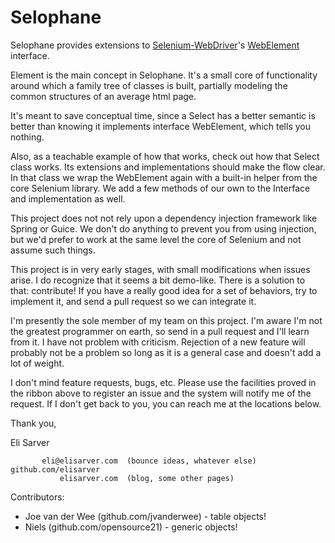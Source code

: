 Selophane
=========

Selophane provides extensions to [Selenium-WebDriver](http://seleniumhq.org/)'s [WebElement](http://selenium.googlecode.com/svn/trunk/docs/api/java/org/openqa/selenium/WebElement.html) interface.

Element is the main concept in Selophane. It's a small core of functionality around which a family tree of classes is built, partially modeling the common structures of an average html page. 

It's meant to save conceptual time, since a Select has a better semantic  is better than knowing it implements interface WebElement, which tells you nothing.

Also, as a teachable example of how that works, check out how that Select class works. Its extensions and implementations should make the flow clear. In that class we wrap the WebElement again with a built-in helper from the core Selenium library. We add a few methods of our own to the Interface and implementation as well.

This project does not not rely upon a dependency injection framework like Spring or Guice. We don't do anything to prevent you from using injection, but we'd prefer to work at the same level the core of Selenium and not assume such things.

This project is in very early stages, with small modifications when issues arise. I do recognize that it seems a bit demo-like. There is a solution to that: contribute! If you have a really good idea for a set of behaviors, try to implement it, and send a pull request so we can integrate it.

I'm presently the sole member of my team on this project. I'm aware I'm not the greatest programmer on earth, so send in a pull request and I'll learn from it. I have not problem with criticism. Rejection of a new feature will probably not be a problem so long as it is a general case and doesn't add a lot of weight.

I don't mind feature requests, bugs, etc. Please use the facilities proved in the ribbon above to register an issue and the system will notify me of the request. If I don't get back to you, you can reach me at the locations below.

Thank you,

Eli Sarver

```
       eli@elisarver.com  (bounce ideas, whatever else)
github.com/elisarver
           elisarver.com  (blog, some other pages)
```

Contributors:
- Joe van der Wee (github.com/jvanderwee) - table objects!
- Niels (github.com/opensource21) - generic objects!
